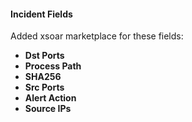 
#### Incident Fields
Added xsoar marketplace for these fields:
- **Dst Ports**
- **Process Path**
- **SHA256**
- **Src Ports**
- **Alert Action**
- **Source IPs**
